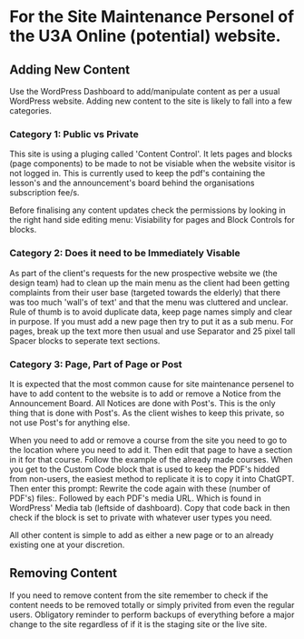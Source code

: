 # For the Site Maintenance Personel of the U3A Online (potential) website.


## Adding New Content
Use the WordPress Dashboard to add/manipulate content as per a usual WordPress website.
Adding new content to the site is likely to fall into a few categories.

### Category 1: Public vs Private
This site is using a pluging called 'Content Control'. It lets pages and blocks (page components) to be made to not be visiable when the website visitor is not logged in. This is currently used to keep the pdf's containing the lesson's and the announcement's board  behind the organisations subscription fee/s.

Before finalising any content updates check the permissions by looking in the right hand side editing menu: Visiability for pages and Block Controls for blocks. 

### Category 2: Does it need to be Immediately Visable
As part of the client's requests for the new prospective website we (the design team) had to clean up the main menu as the client had been getting complaints from their user base (targeted towards the elderly) that there was too much 'wall's of text' and that the menu was cluttered and unclear. Rule of thumb is to avoid duplicate data, keep page names simply and clear in purpose. If you must add a new page then try to put it as a sub menu. For pages, break up the text more then usual and use Separator and 25 pixel tall Spacer blocks to seperate text sections.

### Category 3: Page, Part of Page or Post
It is expected that the most common cause for site maintenance persenel to have to add content to the website is to add or remove a Notice from the Announcement Board. All Notices are done with Post's. This is the only thing that is done with Post's. As the client wishes to keep this private, so not use Post's for anything else.

When you need to add or remove a course from the site you need to go to the location where you need to add it. Then edit that page to have a section in it for that course. Follow the example of the already made courses. When you get to the Custom Code block that is used to keep the PDF's hidded from non-users, the easiest method to replicate it is to copy it into ChatGPT. Then enter this prompt: Rewrite the code again with these (number of PDF's) files:. Followed by each PDF's media URL. Which is found in WordPress' Media tab (leftside of dashboard). Copy that code back in then check if the block is set to private with whatever user types you need.

All other content is simple to add as either a new page or to an already existing one at your discretion.

## Removing Content
If you need to remove content from the site remember to check if the content needs to be removed totally or simply privited from even the regular users. Obligatory reminder to perform backups of everything before a major change to the site regardless of if it is the staging site or the live site.



